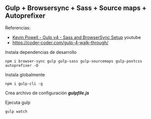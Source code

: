 
## Gulp + Browsersync + Sass + Source maps + Autoprefixer
Referencias:
- [Kevin Powell - Gulp v4 - Sass and BrowserSync Setup](https://youtu.be/QgMQeLymAdU) youtube
- https://coder-coder.com/gulp-4-walk-through/

Instala dependencias de desarrollo
``` 
npm i browser-sync gulp gulp-sass gulp-sourcemaps gulp-postcss autoprefixer -D
```
Instala globalmente
``` 
npm i gulp-cli -g
```
Crea archivo de configuración ***gulpfile.js***

Ejecuta gulp 
```
gulp watch
```
